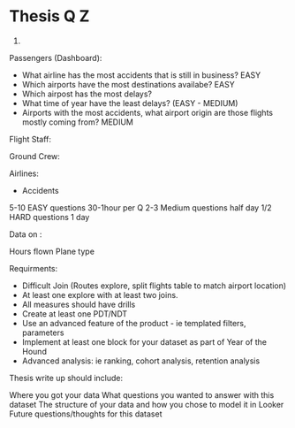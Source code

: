 # Thesis Q Z

1.

Passengers (Dashboard):
- What airline has the most accidents that is still in business? EASY
- Which airports have the most destinations availabe? EASY
- Which airpost has the most delays?
- What time of year have the least delays? (EASY - MEDIUM)
- Airports with the most accidents, what airport origin are those flights mostly coming from? MEDIUM

Flight Staff:


Ground Crew:


Airlines:
- Accidents

5-10 EASY questions 30-1hour per Q
2-3 Medium questions half day
1/2 HARD questions 1 day


Data on :

Hours flown
Plane type


Requirments:
- Difficult Join (Routes explore, split flights table to match airport location)
- At least one explore with at least two joins.
- All measures should have drills
- Create at least one PDT/NDT
- Use an advanced feature of the product - ie templated filters, parameters
- Implement at least one block for your dataset as part of Year of the Hound
- Advanced analysis: ie ranking, cohort analysis, retention analysis



Thesis write up should include:

Where you got your data
What questions you wanted to answer with this dataset
The structure of your data and how you chose to model it in Looker
Future questions/thoughts for this dataset
